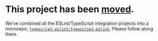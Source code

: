 # This project has been [moved](https://github.com/typescript-eslint/typescript-eslint/tree/master/packages/typescript-eslint-parser).

We’ve combined all the ESLint/TypeScript integration projects into a monorepo, [`typescript-eslint/typescript-eslint`](https://github.com/typescript-eslint/typescript-eslint). Please follow along there.
